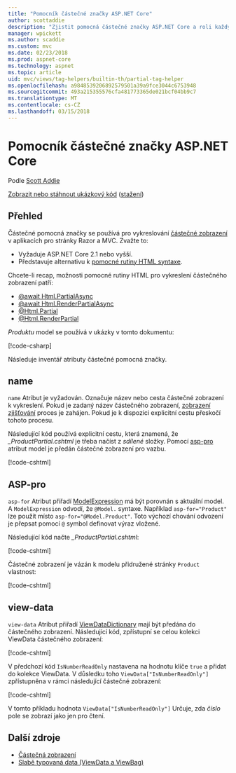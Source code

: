 ```yaml
---
title: "Pomocník částečné značky ASP.NET Core"
author: scottaddie
description: "Zjistit pomocná částečné značky ASP.NET Core a roli každý z jeho atributy hrát v vykreslení částečného zobrazení."
manager: wpickett
ms.author: scaddie
ms.custom: mvc
ms.date: 02/23/2018
ms.prod: aspnet-core
ms.technology: aspnet
ms.topic: article
uid: mvc/views/tag-helpers/builtin-th/partial-tag-helper
ms.openlocfilehash: a9848539206892579501a39a9fce3044c6753948
ms.sourcegitcommit: 493a215355576cfa481773365de021bcf04bb9c7
ms.translationtype: MT
ms.contentlocale: cs-CZ
ms.lasthandoff: 03/15/2018
---
```

# <a name="partial-tag-helper-in-aspnet-core"></a>Pomocník částečné značky ASP.NET Core

Podle [Scott Addie](https://github.com/scottaddie)

[Zobrazit nebo stáhnout ukázkový kód](https://github.com/aspnet/Docs/tree/master/aspnetcore/mvc/views/tag-helpers/built-in/samples) ([stažení](xref:tutorials/index#how-to-download-a-sample))

## <a name="overview"></a>Přehled

Částečné pomocná značky se používá pro vykreslování [částečné zobrazení](xref:mvc/views/partial) v aplikacích pro stránky Razor a MVC. Zvažte to:

* Vyžaduje ASP.NET Core 2.1 nebo vyšší.
* Představuje alternativu k [pomocné rutiny HTML syntaxe](xref:mvc/views/partial#referencing-a-partial-view).

Chcete-li recap, možnosti pomocné rutiny HTML pro vykreslení částečného zobrazení patří:

* [@await Html.PartialAsync](/dotnet/api/microsoft.aspnetcore.mvc.rendering.htmlhelperpartialextensions.partialasync)
* [@await Html.RenderPartialAsync](/dotnet/api/microsoft.aspnetcore.mvc.rendering.htmlhelperpartialextensions.renderpartialasync)
* [@Html.Partial](/dotnet/api/microsoft.aspnetcore.mvc.rendering.htmlhelperpartialextensions.partial)
* [@Html.RenderPartial](/dotnet/api/microsoft.aspnetcore.mvc.rendering.htmlhelperpartialextensions.renderpartial)

*Produktu* model se používá v ukázky v tomto dokumentu:

[!code-csharp[](samples/TagHelpersBuiltIn/Models/Product.cs)]

Následuje inventář atributy částečné pomocná značky.

## <a name="name"></a>name

`name` Atribut je vyžadován. Označuje název nebo cesta částečné zobrazení k vykreslení. Pokud je zadaný název částečného zobrazení, [zobrazení zjišťování](xref:mvc/views/overview#view-discovery) proces je zahájen. Pokud je k dispozici explicitní cestu přeskočí tohoto procesu.

Následující kód používá explicitní cestu, která znamená, že *_ProductPartial.cshtml* je třeba načíst z *sdílené* složky. Pomocí [asp-pro](#asp-for) atribut model je předán částečné zobrazení pro vazbu.

[!code-cshtml[](samples/TagHelpersBuiltIn/Pages/Product.cshtml?name=snippet_Name)]

## <a name="asp-for"></a>ASP-pro

`asp-for` Atribut přiřadí [ModelExpression](/dotnet/api/microsoft.aspnetcore.mvc.viewfeatures.modelexpression) má být porovnán s aktuální model. A `ModelExpression` odvodí, že `@Model.` syntaxe. Například `asp-for="Product"` lze použít místo `asp-for="@Model.Product"`. Toto výchozí chování odvození je přepsat pomocí `@` symbol definovat výraz vložené.

Následující kód načte *_ProductPartial.cshtml*:

[!code-cshtml[](samples/TagHelpersBuiltIn/Pages/Product.cshtml?name=snippet_AspFor)]

Částečné zobrazení je vázán k modelu přidružené stránky `Product` vlastnost:

[!code-cshtml[](samples/TagHelpersBuiltIn/Pages/Product.cshtml.cs?highlight=8)]

## <a name="view-data"></a>view-data

`view-data` Atribut přiřadí [ViewDataDictionary](/dotnet/api/microsoft.aspnetcore.mvc.viewfeatures.viewdatadictionary) mají být předána do částečného zobrazení. Následující kód, zpřístupní se celou kolekci ViewData částečného zobrazení:

[!code-cshtml[](samples/TagHelpersBuiltIn/Pages/Product.cshtml?name=snippet_ViewData&highlight=5-)]

V předchozí kód `IsNumberReadOnly` nastavena na hodnotu klíče `true` a přidat do kolekce ViewData. V důsledku toho `ViewData["IsNumberReadOnly"]` zpřístupněna v rámci následující částečné zobrazení:

[!code-cshtml[](samples/TagHelpersBuiltIn/Pages/Shared/_ProductViewDataPartial.cshtml?highlight=5)]

V tomto příkladu hodnota `ViewData["IsNumberReadOnly"]` Určuje, zda *číslo* pole se zobrazí jako jen pro čtení.

## <a name="additional-resources"></a>Další zdroje

* [Částečná zobrazení](xref:mvc/views/partial)
* [Slabě typovaná data (ViewData a ViewBag)](xref:mvc/views/overview#weakly-typed-data-viewdata-and-viewbag)
